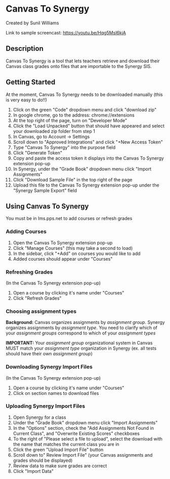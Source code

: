 # Canvas To Synergy
Created by Sunil Williams

Link to sample screencast: https://youtu.be/Hqg5Msl6kjA


## Description
Canvas To Synergy is a tool that lets teachers retrieve and download their Canvas class grades onto files that are importable to the Synergy SIS.


## Getting Started
At the moment, Canvas To Synergy needs to be downloaded manually (this is very easy to do!!)

1. Click on the green "Code" dropdown menu and click "download zip"
2. In google chrome, go to the address: chrome://extensions
3. At the top right of the page, turn on "Developer Mode"
4. Click the "Load Unpacked" button that should have appeared and select your downloaded zip folder from step 1
5. In Canvas, go to Account -> Settings
6. Scroll down to "Approved Integrations" and click "+New Access Token"
7. Type "Canvas To Synergy" into the purpose field
8. Click "Generate Token"
9. Copy and paste the access token it displays into the Canvas To Synergy extension pop-up
10. In Synergy, under the "Grade Book" dropdown menu click "Import Assignments"
11. Click "Download Sample File" in the top right of the page
12. Upload this file to the Canvas To Synergy extension pop-up under the "Synergy Sample Export" field

## Using Canvas To Synergy
You must be in lms.pps.net to add courses or refresh grades

### Adding Courses
1. Open the Canvas To Synergy extension pop-up
2. Click "Manage Courses" (this may take a second to load)
3. In the sidebar, click "+Add" on courses you would like to add
4. Added courses should appear under "Courses"

### Refreshing Grades
(In the Canvas To Synergy extension pop-up)
1. Open a course by clicking it's name under "Courses"
2. Click "Refresh Grades"

### Choosing assignment types
**Background:** Canvas organizes assignments by *assignment group*. Synergy organizes assignments by *assignment type*. You need to clarify which of your *assignment groups* correspond to which of your *assignment types*

**IMPORTANT:** Your *assignment group* organizational system in Canvas MUST match your *assignment type* organization in Synergy (ex. all tests should have their own *assignment group*)


### Downloading Synergy Import Files
(In the Canvas To Synergy extension pop-up)
1. Open a course by clicking it's name under "Courses"
2. Click on section names to download files

### Uploading Synergy Import Files
1. Open Synergy for a class
2. Under the "Grade Book" dropdown menu click "Import Assignments"
3. In the "Options" section, check the "Add Assignments Not Found in Current Class", and "Overwrite Existing Scores" checkboxes
4. To the right of "Please select a file to upload", select the download with the name that matches the current class you are in
5. Click the green "Upload Import File" button
6. Scroll down to" Review Import File" (your Canvas assignments and grades should be displayed)
7. Review data to make sure grades are correct
7. Click "Import Data"
